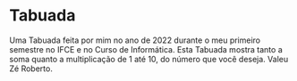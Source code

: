 # Tabuada
Uma Tabuada feita por mim no ano de 2022 durante o meu primeiro semestre no IFCE e no Curso de Informática. Esta Tabuada mostra tanto a soma quanto a multiplicação de 1 até 10, do número que você deseja. Valeu Zé Roberto.
